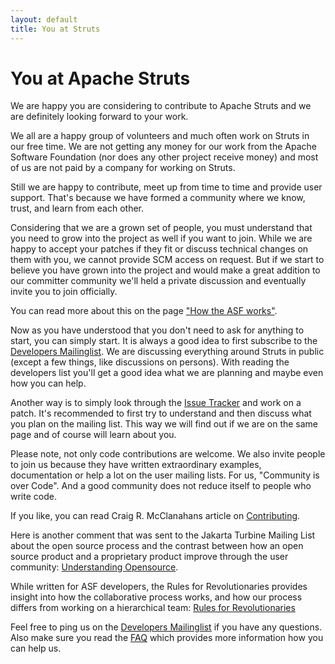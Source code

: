 ```yaml
---
layout: default
title: You at Struts
---
```


# You at Apache Struts

We are happy you are considering to contribute to Apache Struts and
we are definitely looking forward to your work.

We all are a happy group of volunteers and much often work on Struts
in our free time. We are not getting any money for our work from the
Apache Software Foundation (nor does any other project receive money)
and most of us are not paid by a company for working on Struts.

Still we are happy to contribute, meet up from time to time and
provide user support. That's because we have formed a community
where we know, trust, and learn from each other.

Considering that we are a grown set of people, you must understand
that you need to grow into the project as well if you want to join.
While we are happy to accept your patches if they fit or discuss
technical changes on them with you, we cannot provide SCM access
on request. But if we start to believe you have grown into the project
and would make a great addition to our committer community we'll
held a private discussion and eventually invite you to join officially.

You can read more about this on the page ["How the ASF works"](http://www.apache.org/foundation/how-it-works.html).

Now as you have understood that you don't need to ask for anything to start,
you can simply start. It is always a good idea to first subscribe to the
[Developers Mailinglist](dev-mail.html). We are discussing everything
around Struts in public (except a few things, like discussions on persons).
With reading the developers list you'll get a good idea what we are planning
and maybe even how you can help.

Another way is to simply look through the [Issue Tracker](https://issues.apache.org/jira/browse/WW)
and work on a patch. It's recommended to first try to understand and then discuss
what you plan on the mailing list. This way we will find out if we are on
the same page and of course will learn about you.

Please note, not only code contributions are welcome. We also invite people
to join us because they have written extraordinary examples, documentation
or help a lot on the user mailing lists. For us, "Community is over Code".
And a good community does not reduce itself to people who write code.

If you like, you can read Craig R. McClanahans article on
[Contributing](http://jakarta.apache.org/site/contributing.html).

Here is another comment that was sent to the Jakarta Turbine Mailing
List about the open source process and the contrast between how an
open source product and a proprietary product improve through the user
community: [Understanding Opensource](http://jakarta.apache.org/site/understandingopensource.html).

While written for ASF developers, the Rules for Revolutionaries provides insight into how
the collaborative process works, and how our process differs from working on a hierarchical
team: [Rules for Revolutionaries](http://incubator.apache.org/learn/rules-for-revolutionaries.html)

Feel free to ping us on the [Developers Mailinglist](dev-mail.html) if you have
any questions. Also make sure you read the [FAQ](helping.html) which provides
more information how you can help us.
